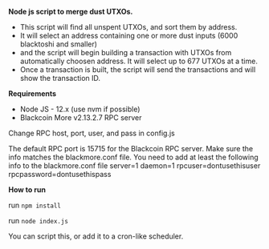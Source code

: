 **Node js script to merge dust UTXOs.**

* This script will find all unspent UTXOs, and sort them by address.
* It will select an address containing one or more dust inputs (6000 blacktoshi and smaller)
* and the script will begin building a transaction with UTXOs from automatically choosen address.  It will select up to 677 UTXOs at a time.
* Once a transaction is built, the script will send the transactions and will show the transaction ID.

**Requirements**

* Node JS - 12.x (use nvm if possible)
* Blackcoin More v2.13.2.7 RPC server

Change RPC host, port, user, and pass in config.js

The default RPC port is 15715 for the Blackcoin RPC server. Make sure the info matches the blackmore.conf file.
You need to add at least the following info to the blackmore.conf file
server=1
daemon=1
rpcuser=dontusethisuser
rpcpassword=dontusethispass

**How to run**

run `npm install`

run `node index.js`

You can script this, or add it to a cron-like scheduler. 
